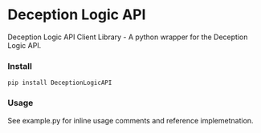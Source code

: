 # Deception Logic API

Deception Logic API Client Library - A python wrapper for the Deception Logic API.

### Install

`pip install DeceptionLogicAPI`

### Usage

See example.py for inline usage comments and reference implemetnation.
